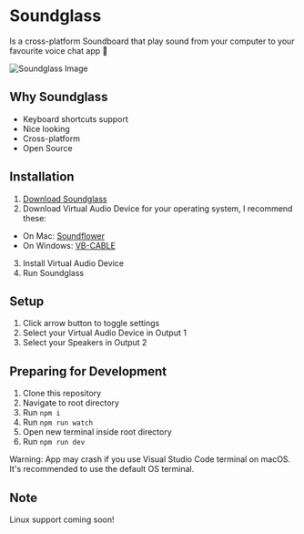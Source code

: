 # Soundglass
Is a cross-platform Soundboard that play sound from your computer to your favourite voice chat app :rocket:

![Soundglass Image](https://github.com/pixldev/soundglass/blob/master/soundglass_image2.png)

## Why Soundglass

- Keyboard shortcuts support
- Nice looking
- Cross-platform
- Open Source

## Installation

1. [Download Soundglass](https://github.com/pixldev/soundglass/releases)
2. Download Virtual Audio Device for your operating system, I recommend these:
  - On Mac: [Soundflower](https://github.com/mattingalls/Soundflower/releases)
  - On Windows: [VB-CABLE](https://www.vb-audio.com/Cable/)
3. Install Virtual Audio Device
4. Run Soundglass

## Setup

1. Click arrow button to toggle settings
2. Select your Virtual Audio Device in Output 1
3. Select your Speakers in Output 2

## Preparing for Development

1. Clone this repository
2. Navigate to root directory
3. Run `npm i`
4. Run `npm run watch`
5. Open new terminal inside root directory
6. Run `npm run dev`

Warning: App may crash if you use Visual Studio Code terminal on macOS. It's recommended to use the default OS terminal.

## Note
Linux support coming soon!
